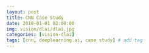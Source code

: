 ```yaml
---
layout: post
title: CNN Case Study
date: 2018-01-01 02:00:00
img: vision/dlai/dlai.jpg
categories: [vision-dlai] 
tags: [cnn, deeplearning.ai, case study] # add tag
---
```


